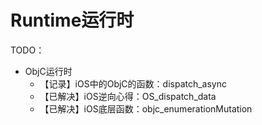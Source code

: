 # Runtime运行时

TODO：

* ObjC运行时
  * 【记录】iOS中的ObjC的函数：dispatch_async
  * 【已解决】iOS逆向心得：OS_dispatch_data
  * 【已解决】iOS底层函数：objc_enumerationMutation
